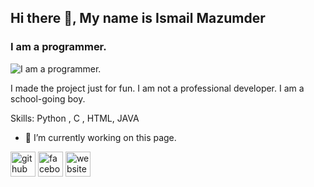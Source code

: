 ## Hi there 👋, My name is Ismail Mazumder
### I am  a programmer. 
![I am  a programmer. ](https://github.githubassets.com/images/modules/logos_page/Octocat.png)

I made the project just for fun.  I am not a professional developer. I am a school-going boy.

Skills: Python , C , HTML, JAVA

- 🔭 I’m currently working on this page. 


[<img src='https://cdn.jsdelivr.net/npm/simple-icons@3.0.1/icons/github.svg' alt='github' height='40'>](https://github.com/im087921)  [<img src='https://cdn.jsdelivr.net/npm/simple-icons@3.0.1/icons/facebook.svg' alt='facebook' height='40'>](https://www.facebook.com/imismailmazumder)  [<img src='https://cdn.jsdelivr.net/npm/simple-icons@3.0.1/icons/icloud.svg' alt='website' height='40'>](https://sites.google.com/view/ismailmazumderweb/home)  

